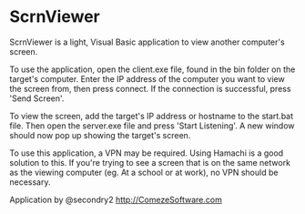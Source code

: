 ScrnViewer
==========

ScrnViewer is a light, Visual Basic application to view another computer's screen.

To use the application, open the client.exe file, found in the bin folder on the target's computer.
Enter the IP address of the computer you want to view the screen from, then press connect.
If the connection is successful, press 'Send Screen'.

To view the screen, add the target's IP address or hostname to the start.bat file.
Then open the server.exe file and press 'Start Listening'.
A new window should now pop up showing the target's screen.

To use this application, a VPN may be required.
Using Hamachi is a good solution to this.
If you're trying to see a screen that is on the same network as the viewing computer (eg. At a school or at work), no VPN should be necessary.

Application by @secondry2
http://ComezeSoftware.com
